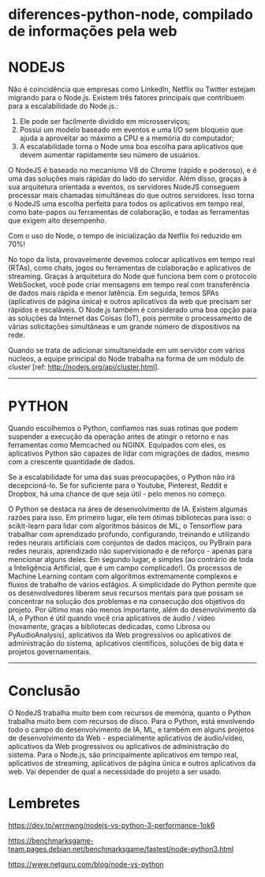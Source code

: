 # diferences-python-node, compilado de informações pela web

# NODEJS
Não é coincidência que empresas como LinkedIn, Netflix ou Twitter estejam migrando para o Node.js. 
Existem três fatores principais que contribuem para a escalabilidade do Node.js.: 
1) Ele pode ser facilmente dividido em microsserviços;
2) Possui um modelo baseado em eventos e uma I/O sem bloqueio que ajuda a aproveitar ao máximo a CPU e a memória do computador;
3) A escalabilidade torna o Node uma boa escolha para aplicativos que devem aumentar rapidamente seu número de usuários.

O NodeJS é baseado no mecanismo V8 do Chrome (rápido e poderoso), e é uma das soluções mais rápidas do lado do servidor. Além disso, graças à sua arquitetura orientada a eventos, os servidores NodeJS conseguem processar mais chamadas simultâneas do que outros servidores. Isso torna o NodeJS uma escolha perfeita para todos os aplicativos em tempo real, como bate-papos ou ferramentas de colaboração, e todas as ferramentas que exigem alto desempenho.

Com o uso do Node, o tempo de inicialização da Netflix foi reduzido em 70%! 

No topo da lista, provavelmente devemos colocar aplicativos em tempo real (RTAs), como chats, jogos ou ferramentas de colaboração e aplicativos de streaming. Graças à arquitetura do Node que funciona bem com o protocolo WebSocket, você pode criar mensagens em tempo real com transferência de dados mais rápida e menor latência. Em seguida, temos SPAs (aplicativos de página única) e outros aplicativos da web que precisam ser rápidos e escaláveis. O Node.js também é considerado uma boa opção para as soluções da Internet das Coisas (IoT), pois permite o processamento de várias solicitações simultâneas e um grande número de dispositivos na rede.

Quando se trata de adicionar simultaneidade em um servidor com vários núcleos, a equipe principal do Node trabalha na forma de um módulo de cluster [ref: http://nodejs.org/api/cluster.html]. 

----------------------------------------------------------------------------------------------------------------------------------------
# PYTHON
Quando escolhemos o Python, confiamos nas suas rotinas que podem suspender a execução da operação antes de atingir o retorno e nas ferramentas como Memcached ou NGINX. Equipados com eles, os aplicativos Python são capazes de lidar com migrações de dados, mesmo com a crescente quantidade de dados. 

Se a escalabilidade for uma das suas preocupações, o Python não irá decepcioná-lo. Se for suficiente para o Youtube, Pinterest, Reddit e Dropbox, há uma chance de que seja útil - pelo menos no começo.

O Python se destaca na área de desenvolvimento de IA. Existem algumas razões para isso. Em primeiro lugar, ele tem ótimas bibliotecas para isso: o scikit-learn para lidar com algoritmos básicos de ML, o Tensorflow para trabalhar com aprendizado profundo, configurando, treinando e utilizando redes neurais artificiais com conjuntos de dados maciços, ou PyBrain para redes neurais, aprendizado não supervisionado e de reforço - apenas para mencionar alguns deles. Em segundo lugar, é simples (ao contrário de toda a Inteligência Artificial, que é um campo complicado!). Os processos de Machine Learning contam com algoritmos extremamente complexos e fluxos de trabalho de vários estágios. A simplicidade do Python permite que os desenvolvedores liberem seus recursos mentais para que possam se concentrar na solução dos problemas e na consecução dos objetivos do projeto. Por último mas não menos importante, além do desenvolvimento da IA, o Python é útil quando você cria aplicativos de áudio / vídeo (novamente, graças a bibliotecas dedicadas, como Librosa ou PyAudioAnalysis), aplicativos da Web progressivos ou aplicativos de administração do sistema, aplicativos científicos, soluções de big data e projetos governamentais.

----------------------------------------------------------------------------------------------------------------------------------------
# Conclusão
O NodeJS trabalha muito bem com recursos de memória, quanto o Python trabalha muito bem com recursos de disco.
Para o Python, está envolvendo todo o campo do desenvolvimento de IA, ML, e também em alguns projetos de desenvolvimento da Web - especialmente aplicativos de áudio/vídeo, aplicativos da Web progressivos ou aplicativos de administração do sistema. Para o Node.js, são principalmente aplicativos em tempo real, aplicativos de streaming, aplicativos de página única e outros aplicativos da web.
Vai depender de qual a necessidade do projeto a ser usado.

# Lembretes


https://dev.to/wrrnwng/nodejs-vs-python-3-performance-1ok6

https://benchmarksgame-team.pages.debian.net/benchmarksgame/fastest/node-python3.html

https://www.netguru.com/blog/node-vs-python
